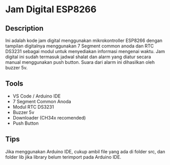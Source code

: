 # Jam Digital ESP8266

## Description
Ini adalah kode jam digital menggunakan mikrokontroller ESP8266 dengan tampilan digitalnya menggunakan 7 Segment common anoda dan RTC DS3231 sebagai modul untuk menyediakan informasi mengenai waktu. Jam digital ini sudah termasuk jadwal shalat dan alarm yang diatur secara manual menggunakan push button. Suara dari alarm ini dihasilkan oleh buzzer 5v.

## Tools

- VS Code / Arduino IDE
- 7 Segment Common Anoda
- Modul RTC DS3231
- Buzzer 5v
- Downloader (CH34x recomended)
- Push Button

## Tips
Jika menggunakan Arduino IDE, cukup ambil file yang ada di folder src, dan folder lib jika library belum terimport pada Arduino IDE.